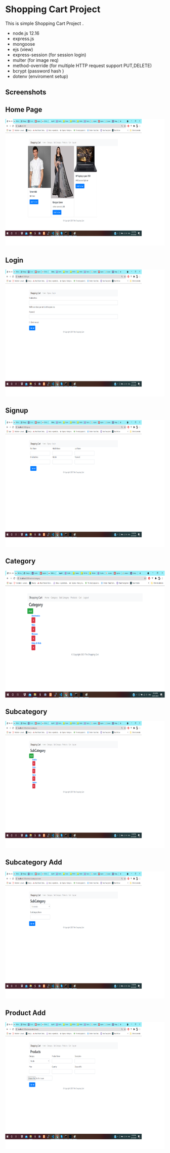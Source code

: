# Shopping Cart Project

This is simple Shopping Cart Project .

- node.js 12.16
- express.js
- mongoose
- ejs (view)
- express-session (for session login)
- multer (for image req)
- method-override (for multiple HTTP request support PUT,DELETE)
- bcrypt (password hash )
- dotenv (enviroment setup)


Screenshots
-------------
## Home Page
<img src="public/screenshot/dashboard.png" height="400" alt="Screenshot"/>

## Login 
<img src="public/screenshot/login.png" height="400" alt="Screenshot"/>

## Signup 
<img src="public/screenshot/signup.png" height="400" alt="Screenshot"/>

## Category
<img src="public/screenshot/category.png" height="400" alt="Screenshot"/>

## Subcategory
<img src="public/screenshot/subcategory.png" height="400" alt="Screenshot"/>

## Subcategory Add
<img src="public/screenshot/subcategory_add.png" height="400" alt="Screenshot"/>

## Product Add
<img src="public/screenshot/product_add.png" height="400" alt="Screenshot"/>
